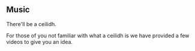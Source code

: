 ## Music

There'll be a ceilidh.

For those of you not familiar with what a ceilidh is we have provided a few videos to give you an idea.

